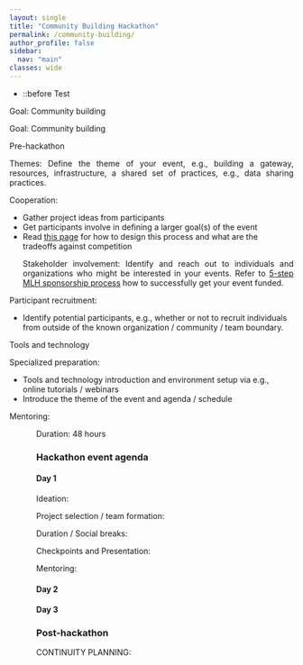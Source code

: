 ```yaml
---
layout: single
title: "Community Building Hackathon"
permalink: /community-building/
author_profile: false
sidebar:
  nav: "main"
classes: wide
---
```

<style>
  p { text-align:justify; }
  li {  display: list-item; }
  li:before {
    content: "";
    position: absolute;
    left: -29px;
    border-left: 2px solid rgba(255,255,255,.2);
    height: 100%;
    top: 24px;
}
</style>
<ul>
  <li>
    ::before
    <span>Test</span>
  </li>
</ul>
<p>Goal: Community building</p>
<p style="padding-left:0px;">Goal: Community building</p>
<p style="padding-left:0px;">Pre-hackathon</p>
<p>Themes: Define the theme of your event, e.g., building a gateway, resources, infrastructure, a shared set of practices, e.g., data sharing practices.</p>
<p>Cooperation:
  <ul><li>Gather project ideas from participants</li>
  <li>Get participants involve in defining a larger goal(s) of the event</li>
  <li>Read <a href="{{ relative_url }}/hackathon-planning-kit/competition-cooperation">this page</a> for how to design this process and what are the tradeoffs against competition</li></p>
<p>Stakeholder involvement: Identify and reach out to individuals and organizations who might be interested in your events. Refer to <a href="https://guide.mlh.io/organizer-timeline/4-months-before/sponsorship">5-step MLH sponsorship process</a> how to successfully get your event funded.</ul></p>
<p>Participant recruitment:
  <ul><li>Identify potential participants, e.g., whether or not to recruit individuals from outside of the known organization / community / team boundary.</li></ul></p>
<p>Tools and technology
<p>Specialized preparation:
  <ul><li>Tools and technology introduction and environment setup via e.g., online tutorials / webinars</li>
  <li>Introduce the theme of the event and agenda / schedule</li></ul></p>
<p>Mentoring:
  <ul><ul></p>
<p>Duration: 48 hours</p>

<h3>Hackathon event agenda</h3>
<h4>Day 1</h4>
<p>Ideation:</p>
<p>Project selection / team formation:</p>
<p>Duration / Social breaks:</p>
<p>Checkpoints and Presentation:</p>
<p>Mentoring: </p>
<h4>Day 2</h4>
<h4>Day 3</h4>

<h3>Post-hackathon</h3>
<p>CONTINUITY PLANNING: </p>
